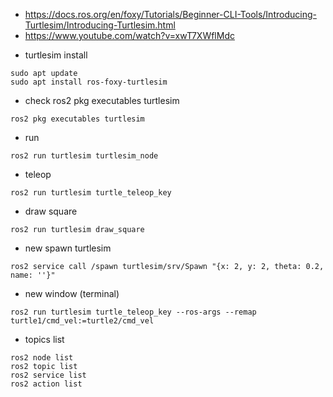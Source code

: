 * https://docs.ros.org/en/foxy/Tutorials/Beginner-CLI-Tools/Introducing-Turtlesim/Introducing-Turtlesim.html
* https://www.youtube.com/watch?v=xwT7XWflMdc

- turtlesim install
```
sudo apt update
sudo apt install ros-foxy-turtlesim
```

- check ros2 pkg executables turtlesim
```
ros2 pkg executables turtlesim
```

- run
```
ros2 run turtlesim turtlesim_node
```

- teleop
```
ros2 run turtlesim turtle_teleop_key
```

- draw square
```
ros2 run turtlesim draw_square
```

- new spawn turtlesim
```
ros2 service call /spawn turtlesim/srv/Spawn "{x: 2, y: 2, theta: 0.2, name: ''}"
```
- new window (terminal)
```
ros2 run turtlesim turtle_teleop_key --ros-args --remap turtle1/cmd_vel:=turtle2/cmd_vel
```

- topics list
```
ros2 node list
ros2 topic list
ros2 service list
ros2 action list
```